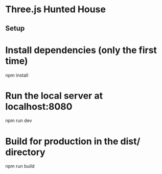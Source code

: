 # Three.js Hunted House

## Setup

# Install dependencies (only the first time)
npm install

# Run the local server at localhost:8080
npm run dev

# Build for production in the dist/ directory
npm run build
```
